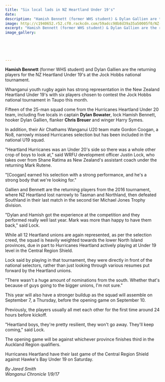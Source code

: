 ```yaml
---
title: "Six local lads in NZ Heartland Under 19's"
date: 
description: "Hamish Bennett (former WHS student) & Dylan Gallien are the returning players for the NZ Heartland Under 19's..."
image: http://c1940652.r52.cf0.rackcdn.com/59adcc98b8d39a35a50005f0/NZ-Heartland-U19-Bennett-Aug-chron.jpg
excerpt: "Hamish Bennett (former WHS student) & Dylan Gallien are the returning players for the NZ Heartland Under 19's at the Jock Hobbs national tournament."
image_gallery:
    
    
    
    
    
---
```


<p><span><span><strong>Hamish Bennett</strong> (f<span>ormer WHS student) and</span><span>&nbsp;</span></span>Dylan Gallien are the returning players for the NZ Heartland Under 19's at the Jock Hobbs national tournament.</span></p>
<p class="element element-paragraph">Whanganui youth rugby again has strong representation in the New Zealand Heartland Under 19's with six players chosen to contest the Jock Hobbs national tournament in Taupo this month.</p>
<p class="element element-paragraph">Fifteen of the 25-man squad come from the Hurricanes Heartland Under 20 team, including five locals in captain <strong>Dylan Bowater</strong>, lock Hamish Bennett, hooker Dylan Gallien, flanker <strong>Chris Breuer</strong> and winger Harry Symes.</p>
<p class="element element-paragraph">In addition, their Air Chathams Wanganui U20 team mate Gordon Coogan, a No8, narrowly missed Hurricanes selection but has been included in the national U19 squad.</p>
<p class="element element-paragraph">"Heartland Hurricanes was an Under 20's side so there was a whole other crop of boys to look at," said WRFU development officer Justin Lock, who takes over from Shane Ratima as New Zealand's assistant coach under the returning Mark Rutene.</p>
<p class="element element-paragraph">"[Coogan] earned his selection with a strong performance, and he's a strong body that we're looking for."</p>
<p class="element element-paragraph">Gallien and Bennett are the returning players from the 2016 tournament, where NZ Heartland lost narrowly to Tasman and Northland, then defeated Southland in their last match in the second tier Michael Jones Trophy division.</p>
<p class="element element-paragraph">"Dylan and Hamish got the experience at the competition and they performed really well last year. Mark was more than happy to have them back," said Lock.</p>
<p class="element element-paragraph">While all 12 Heartland unions are again represented, as per the selection creed, the squad is heavily weighted towards the lower North Island provinces, due in part to Hurricanes Heartland actively playing at Under 19 level in the Central Region Shield.</p>
<p class="element element-paragraph">Lock said by playing in that tournament, they were directly in front of the national selectors, rather than just looking through various resumes put forward by the Heartland unions.</p>
<p class="element element-paragraph">"There wasn't a huge amount of nominations from the south. Whether that's because of guys going to the bigger unions, I'm not sure."</p>
<p class="element element-paragraph">This year will also have a stronger buildup as the squad will assemble on September 7, a Thursday, before the opening game on September 10.</p>
<p class="element element-paragraph">Previously, the players usually all met each other for the first time around 24 hours before kickoff.</p>
<p class="element element-paragraph">"Heartland boys, they're pretty resilient, they won't go away. They'll keep coming," said Lock.</p>
<p class="element element-paragraph">The opening game will be against whichever province finishes third in the Auckland Region qualifiers.</p>
<p class="element element-paragraph">Hurricanes Heartland have their last game of the Central Region Shield against Hawke's Bay Under 19 on Saturday.</p>
<p class="element element-paragraph"><em>By Jared Smith</em><br /><em>Wanganui Chronicle 1/9/17</em></p>

